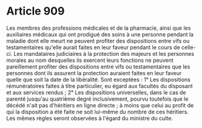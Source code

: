 # Article 909

Les membres des professions médicales et de la pharmacie, ainsi que les auxiliaires médicaux qui ont prodigué des soins à une personne pendant la maladie dont elle meurt ne peuvent profiter des dispositions entre vifs ou testamentaires qu'elle aurait faites en leur faveur pendant le cours de celle-ci.   Les mandataires judiciaires à la protection des majeurs et les personnes morales au nom desquelles ils exercent leurs fonctions ne peuvent pareillement profiter des dispositions entre vifs ou testamentaires que les personnes dont ils assurent la protection auraient faites en leur faveur quelle que soit la date de la libéralité.   Sont exceptées :   1° Les dispositions rémunératoires faites à titre particulier, eu égard aux facultés du disposant et aux services rendus ;   2° Les dispositions universelles, dans le cas de parenté jusqu'au quatrième degré inclusivement, pourvu toutefois que le décédé n'ait pas d'héritiers en ligne directe ; à moins que celui au profit de qui la disposition a été faite ne soit lui-même du nombre de ces héritiers.   Les mêmes règles seront observées à l'égard du ministre du culte.